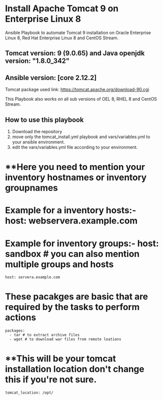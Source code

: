 # Install Apache Tomcat 9 on Enterprise Linux 8

Ansible Playbook to automate Tomcat 9 installation on Oracle Enterprise Linux 8, Red Hat Enterprise Linux 8 and CentOS Stream.

## Tomcat version: 9 (9.0.65) and Java openjdk version: "1.8.0_342"
## Ansible version: [core 2.12.2]

Tomcat package used link: https://tomcat.apache.org/download-90.cgi

This Playbook also works on all sub versions of OEL 8, RHEL 8 and CentOS Stream.

## How to use this playbook
1. Download the repository
2. move only the tomcat_install.yml playbook and vars/variables.yml to your ansible environment.
3. edit the vars/variables.yml file according to your environment.

  # **Here you need to mention your inventory hostnames or inventory groupnames
  # Example for a inventory hosts:- host: webservera.example.com
  # Example for inventory groups:- host: sandbox # you can also mention multiple groups and hosts
    host: servera.example.com
  # These pacakges are basic that are required by the tasks to perform actions
    packages:
      - tar # to extract archive files
      - wget # to download war files from remote loations
  # **This will be your tomcat installation location don't change this if you're not sure.
    tomcat_location: /opt/
